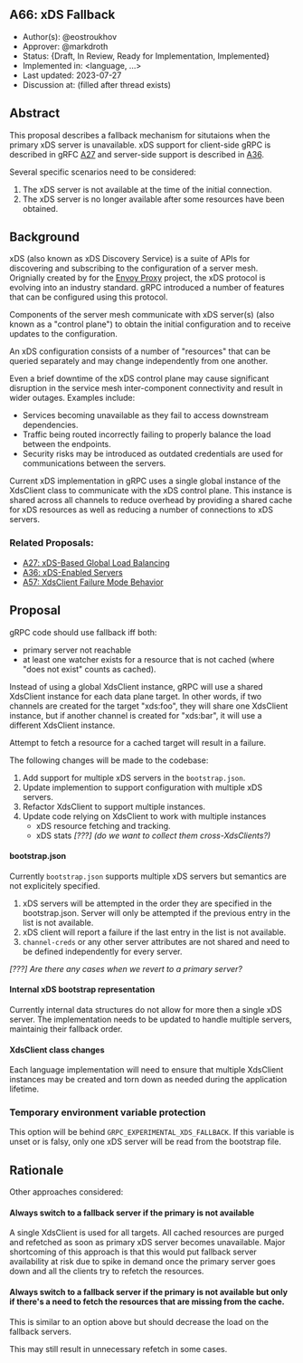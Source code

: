 A66: xDS Fallback
----
* Author(s): @eostroukhov
* Approver: @markdroth
* Status: {Draft, In Review, Ready for Implementation, Implemented}
* Implemented in: <language, ...>
* Last updated: 2023-07-27
* Discussion at: <google group thread> (filled after thread exists)

## Abstract

This proposal describes a fallback mechanism for situtaions when the primary
xDS server is unavailable. xDS support for client-side gRPC is described
in gRFC [A27][A27] and server-side support is described in [A36][A36].

Several specific scenarios need to be considered:
1. The xDS server is not available at the time of the initial connection.
1. The xDS server is no longer available after some resources have been 
obtained.

## Background

xDS (also known as xDS Discovery Service) is a suite of APIs for discovering
and subscribing to the configuration of a server mesh. Orignially created by
for the [Envoy Proxy](http://envoyproxy.io) project, the xDS protocol is
evolving into an industry standard. gRPC introduced a number of features that
can be configured using this protocol.

Components of the server mesh communicate with xDS server(s) (also known as
a "control plane") to obtain the initial configuration and to receive updates
to the configuration.

An xDS configuration consists of a number of "resources" that can be queried
separately and may change independently from one another.

Even a brief downtime of the xDS control plane may cause significant disruption
in the service mesh inter-component connectivity and result in wider outages.
Examples include:

* Services becoming unavailable as they fail to access downstream dependencies.
* Traffic being routed incorrectly failing to properly balance the load between
the endpoints.
* Security risks may be introduced as outdated credentials are used for
communications between the servers.

Current xDS implementation in gRPC uses a single global instance of
the XdsClient class to communicate with the xDS control plane. This instance
is shared across all channels to reduce overhead by providing a shared cache
for xDS resources as well as reducing a number of connections to xDS servers.

### Related Proposals: 
* [A27: xDS-Based Global Load Balancing](A27)
* [A36: xDS-Enabled Servers](A36)
* [A57: XdsClient Failure Mode Behavior](A57)

[A27]: A27-xds-global-load-balancing.md
[A36]: A36-xds-for-servers.md
[A57]: A57-xds-client-failure-mode-behavior.md

## Proposal

gRPC code should use fallback iff both:

* primary server not reachable
* at least one watcher exists for a resource that is not cached (where
   "does not exist" counts as cached).

Instead of using a global XdsClient instance, gRPC will use a shared XdsClient
instance for each data plane target.  In other words, if two channels are
created for the target "xds:foo", they will share one XdsClient instance, but
if another channel is created for "xds:bar", it will use a different XdsClient
instance.

Attempt to fetch a resource for a cached target will result in a failure.

The following changes will be made to the codebase:

1. Add support for multiple xDS servers in the `bootstrap.json`.
2. Update implemention to support configuration with multiple xDS servers.
3. Refactor XdsClient to support multiple instances.
4. Update code relying on XdsClient to work with multiple instances
    * xDS resource fetching and tracking.
    * xDS stats *[???] (do we want to collect them cross-XdsClients?)*

#### bootstrap.json

Currently `bootstrap.json` supports multiple xDS servers but semantics are
not explicitely specified.

1. xDS servers will be attempted in the order they are specified in
the bootstrap.json. Server will only be attempted if the previous entry in
the list is not available.
1. xDS client will report a failure if the last entry in the list is not
available.
1. `channel-creds` or any other server attributes are not shared and need
to be defined independently for every server.

*[???] Are there any cases when we revert to a primary server?*

#### Internal xDS bootstrap representation

Currently internal data structures do not allow for more then a single xDS
server. The implementation needs to be updated to handle multiple servers,
maintainig their fallback order.

#### XdsClient class changes

Each language implementation will need to ensure that multiple XdsClient
instances may be created and torn down as needed during the application
lifetime.

### Temporary environment variable protection

This option will be behind `GRPC_EXPERIMENTAL_XDS_FALLBACK`. If this variable
is unset or is falsy, only one xDS server will be read from the bootstrap
file. 

## Rationale

Other approaches considered:

#### Always switch to a fallback server if the primary is not available

A single XdsClient is used for all targets. All cached resources are purged and
refetched as soon as primary xDS server becomes unavailable. Major shortcoming
of this approach is that this would put fallback server availability at risk
due to spike in demand once the primary server goes down and all the clients
try to refetch the resources.

#### Always switch to a fallback server if the primary is not available but only if there's a need to fetch the resources that are missing from the cache.

This is similar to an option above but should decrease the load on the fallback
servers.

This may still result in unnecessary refetch in some cases.
